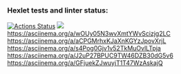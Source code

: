 ### Hexlet tests and linter status:
[![Actions Status](https://github.com/Maikai1er/backend-project-44/workflows/hexlet-check/badge.svg)](https://github.com/Maikai1er/backend-project-44/actions)
<a href="https://codeclimate.com/github/Maikai1er/backend-project-44/maintainability"><img src="https://api.codeclimate.com/v1/badges/5e2edfe1b0a5e8f9597b/maintainability" /></a>
https://asciinema.org/a/wOUy05N3wvXmtYWvScizjg2LC
https://asciinema.org/a/aCPGMrhxKJaXnKGYzJpovXrjL
https://asciinema.org/a/s4Pog0Gjv1v52TkMuOvlLTpja
https://asciinema.org/a/J2uP27BPUC9TW46DZB30dG5v6
https://asciinema.org/a/GFjuekZJwuyjT1T47WzAskajQ